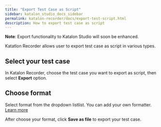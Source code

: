 ```yaml
---
title: "Export Test Case as Script"
sidebar: katalon_studio_docs_sidebar
permalink: katalon-recorder/docs/export-test-script.html
description: How to export test case as script
---
```


**Note**: Export functionality to Katalon Studio will soon be enhanced.

Katatlon Recorder allows user to export test case as script in various types.

## Select your test case

In Katalon Recorder, choose the test case you want to export as script, then select **Export** option.

## Choose format

Select format from the dropdown listlist. You can add your own formatter. [Learn more](https://github.com/katalon-studio/katalon-recorder)

After choose your format, click **Save as file** to export your test case.
